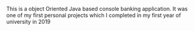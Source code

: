 This is a object Oriented Java based console banking application. It was one of my first personal projects which I completed in my first year of university in 2019
